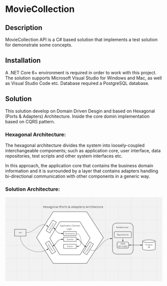 # MovieCollection

## Description
MovieCollection API is a C# based solution that implements a test solution for demonstrate some concepts.

## Installation
A .NET Core 6+ environment is required in order to work with this project. The solution supports Microsoft Visual Studio for Windows and Mac, as well as Visual Studio Code etc.
Database required a PostgreSQL database.

## Solution
This solution develop on Domain Driven Desgin and based on Hexagonal (Ports & Adapters) Architecture. Inside the core domin implementation based on CQRS pattern.

### Hexagonal Architecture:
The hexagonal architecture divides the system into loosely-coupled interchangeable components; such as application core, user interface, data repositories, test scripts and other system interfaces etc.

In this approach, the application core that contains the business domain information and it is surrounded by a layer that contains adapters handling bi-directional communication with other components in a generic way.

### Solution Architecture:
![Solution Architecture](https://github.com/thushanmanujith/MovieCollection/blob/main/blob/Architecture.jpg?raw=true)

